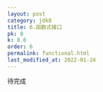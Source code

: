 ```yaml
---
layout: post
category: jdk8
title: 6.函数式接口
pk: 8
k: 8.6
order: 6
permalink: functional.html
last_modified_at: 2022-01-24
---
```


待完成
